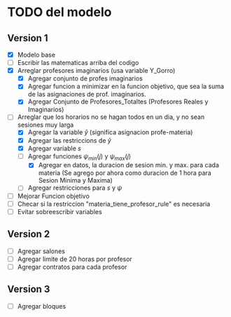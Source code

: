 # TODO del modelo

## Version 1

- [x] Modelo base
- [ ] Escribir las matematicas arriba del codigo
- [x] Arreglar profesores imaginarios (usa variable Y_Gorro)
    - [X] Agregar conjunto de profes imaginarios
    - [X] Agregar funcion a minimizar en la funcion objetivo, que sea la suma
          de las asignaciones de prof. imaginarios.
    - [X] Agregar Conjunto de Profesores_Totaltes (Profesores Reales y Imaginarios)
- [ ] Arreglar que los horarios no se hagan todos en un dia, y no sean sesiones muy larga
    - [x] Agregar la variable $\hat{y}$ (significa asignacion profe-materia)
    - [x] Agregar las restriccions de $\hat{y}$
    - [x] Agregar variable $s$
    - [ ] Agregar funciones $\psi_{min}(j)$ y $\psi_{max}(j)$
        - [x] Agregar en datos, la duracion de sesion min. y max. para cada materia (Se agrego por ahora como duracion de 1 hora para Sesion Minima y Maxima)
    - [ ] Agregar restricciones para $s$ y $\psi$
- [ ] Mejorar Funcion objetivo
- [ ] Checar si la restriccion "materia_tiene_profesor_rule" es necesaria
- [ ] Evitar sobreescribir variables

## Version 2

- [ ] Agregar salones
- [ ] Agregar limite de 20 horas por profesor
- [ ] Agregar contratos para cada profesor

## Version 3

- [ ] Agregar bloques